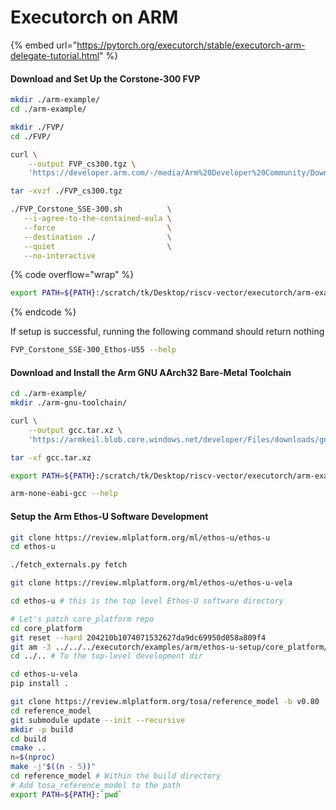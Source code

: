 # Executorch on ARM

{% embed url="https://pytorch.org/executorch/stable/executorch-arm-delegate-tutorial.html" %}



#### Download and Set Up the Corstone-300 FVP

```bash
mkdir ./arm-example/
cd ./arm-example/
```



```bash
mkdir ./FVP/
cd ./FVP/

curl \
    --output FVP_cs300.tgz \
    'https://developer.arm.com/-/media/Arm%20Developer%20Community/Downloads/OSS/FVP/Corstone-300/FVP_Corstone_SSE-300_11.22_20_Linux64.tgz?rev=018659bd574f4e7b95fa647e7836ccf4&hash=22A79103C6FA5FFA7AFF3BE0447F3FF9'

```



```bash
tar -xvzf ./FVP_cs300.tgz
```



```bash
./FVP_Corstone_SSE-300.sh          \
   --i-agree-to-the-contained-eula \
   --force                         \
   --destination ./                \
   --quiet                         \
   --no-interactive
```



{% code overflow="wrap" %}
```bash
export PATH=${PATH}:/scratch/tk/Desktop/riscv-vector/executorch/arm-example/FVP/models/Linux64_GCC-9.3
```
{% endcode %}



If setup is successful, running the following command should return nothing

```bash
FVP_Corstone_SSE-300_Ethos-U55 --help
```



#### Download and Install the Arm GNU AArch32 Bare-Metal Toolchain

```bash
cd ./arm-example/
mkdir ./arm-gnu-toolchain/

curl \
    --output gcc.tar.xz \
    'https://armkeil.blob.core.windows.net/developer/Files/downloads/gnu/12.3.rel1/binrel/arm-gnu-toolchain-12.3.rel1-x86_64-arm-none-eabi.tar.xz'
```



```bash
tar -xf gcc.tar.xz
```



```bash
export PATH=${PATH}:/scratch/tk/Desktop/riscv-vector/executorch/arm-example/arm-gnu-toolchain/arm-gnu-toolchain-12.3.rel1-x86_64-arm-none-eabi/bin
```



```bash
arm-none-eabi-gcc --help
```



#### Setup the Arm Ethos-U Software Development



```bash
git clone https://review.mlplatform.org/ml/ethos-u/ethos-u
cd ethos-u
```



```bash
./fetch_externals.py fetch
```



```bash
git clone https://review.mlplatform.org/ml/ethos-u/ethos-u-vela
```







```bash
cd ethos-u # this is the top level Ethos-U software directory

# Let's patch core_platform repo
cd core_platform
git reset --hard 204210b1074071532627da9dc69950d058a809f4
git am -3 ../../../executorch/examples/arm/ethos-u-setup/core_platform/patches/*.patch
cd ../.. # To the top-level development dir
```





```bash
cd ethos-u-vela
pip install .
```





```bash
git clone https://review.mlplatform.org/tosa/reference_model -b v0.80
cd reference_model
git submodule update --init --recursive
mkdir -p build
cd build
cmake ..
n=$(nproc)
make -j"$((n - 5))"
cd reference_model # Within the build directory
# Add tosa_reference_model to the path
export PATH=${PATH}:`pwd`
```











